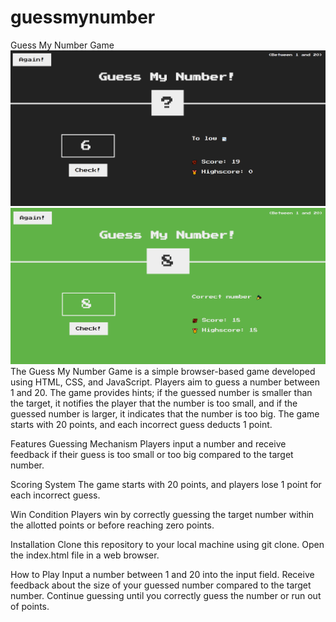 # guessmynumber
Guess My Number Game
![Design preview](./start.png)
![Design preview](./finish.png)
The Guess My Number Game is a simple browser-based game developed using HTML, CSS, and JavaScript. Players aim to guess a number between 1 and 20. 
The game provides hints; if the guessed number is smaller than the target, it notifies the player that the number is too small, and if the guessed number is larger, it indicates that the number is too big.
The game starts with 20 points, and each incorrect guess deducts 1 point.

Features
Guessing Mechanism
Players input a number and receive feedback if their guess is too small or too big compared to the target number.

Scoring System
The game starts with 20 points, and players lose 1 point for each incorrect guess.

Win Condition
Players win by correctly guessing the target number within the allotted points or before reaching zero points.

Installation
Clone this repository to your local machine using git clone.
Open the index.html file in a web browser.


How to Play
Input a number between 1 and 20 into the input field.
Receive feedback about the size of your guessed number compared to the target number.
Continue guessing until you correctly guess the number or run out of points.
